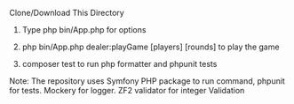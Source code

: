 Clone/Download This Directory

1. Type php bin/App.php for options

2. php bin/App.php dealer:playGame [players] [rounds] to play the game

3. composer test to run php formatter and phpunit tests


Note: The repository uses Symfony PHP package to run command, phpunit for tests. Mockery for logger. ZF2 validator for integer Validation
